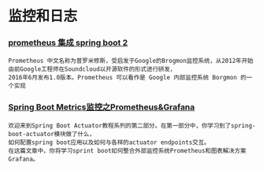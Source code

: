 # 监控和日志

### [prometheus 集成 spring boot 2](https://segmentfault.com/a/1190000018642077)
```
Prometheus 中文名称为普罗米修斯，受启发于Google的Brogmon监控系统，从2012年开始由前Google工程师在Soundcloud以开源软件的形式进行研发，
2016年6月发布1.0版本。Prometheus 可以看作是 Google 内部监控系统 Borgmon 的一个实现
```

### [Spring Boot Metrics监控之Prometheus&Grafana](https://www.jianshu.com/p/afc3759e75b9)
```
欢迎来到Spring Boot Actuator教程系列的第二部分。在第一部分中，你学习到了spring-boot-actuator模块做了什么，
如何配置spring boot应用以及如何与各样的actuator endpoints交互。
在这篇文章中，你将学习sprint boot如何整合外部监控系统Prometheus和图表解决方案Grafana。
```